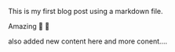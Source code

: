 This is my first blog post using a markdown file.

Amazing 🚀 🚀 

<Youtube videoId="RE2eHnOEqI4"/>
also added new content here
and more conent....
